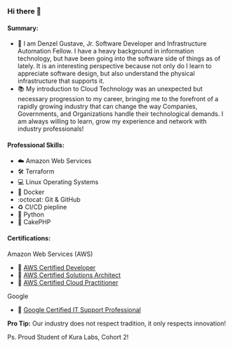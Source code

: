 ### Hi there 👋

<!--
**denzel-gustave/denzel-gustave** is a ✨ _special_ ✨ repository because its `README.md` (this file) appears on your GitHub profile.

Here are some ideas to get you started:

- 🔭 I’m currently working on ...
- 🌱 I’m currently learning ...
- 👯 I’m looking to collaborate on ...
- 🤔 I’m looking for help with ...
- 💬 Ask me about ...
- 📫 How to reach me: ...
- 😄 Pronouns: ...
- ⚡ Fun fact: ...
-->

#### **Summary:**
- 📖 I am Denzel Gustave, Jr. Software Developer and Infrastructure Automation Fellow. I have a heavy background in information technology, but have been going into the software side of things as of lately. It is an interesting perspective because not only do I learn to appreciate software design, but also understand the physical infrastructure that supports it. <br />
- 📚 My introduction to Cloud Technology was an unexpected but necessary progression to my career, bringing me to the forefront of a rapidly growing industry that can change the way Companies, Governments, and Organizations handle their technological demands.
I am always willing to learn, grow my experience and network with industry professionals!

#### **Professional Skills:**
- ☁️ Amazon Web Services
- 🛠️ Terraform
- 💻 Linux Operating Systems
- 🐳 Docker
- :octocat: Git & GitHub
- ♻️ CI/CD piepline
- 🐍 Python
- 🐘 CakePHP



#### **Certifications:**
Amazon Web Services (AWS)
- 🥇 [AWS Certified Developer](https://www.credly.com/badges/748ef15f-24b9-42f8-8fb0-648dcb3e33f2/public_url)
- 🥇 [AWS Certified Solutions Architect](https://www.credly.com/badges/5b9f1a99-3e02-4878-bfb2-492038309c4e/public_url)
- 🥇 [AWS Certified Cloud Practitioner](https://www.credly.com/badges/768df019-0a12-44c8-b856-667fd231f423/public_url)

Google
- 🥇 [Google Certified IT Support Professional](https://www.credly.com/badges/b49a110e-f849-42d8-a756-7419fcff4774/public_url)

**Pro Tip:** Our industry does not respect tradition, it only respects innovation!

Ps. Proud Student of Kura Labs, Cohort 2!
